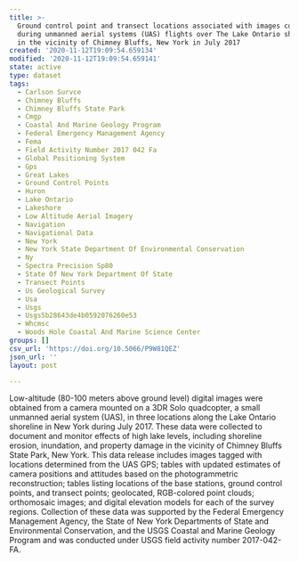 ```yaml
---
title: >-
  Ground control point and transect locations associated with images collected
  during unmanned aerial systems (UAS) flights over The Lake Ontario shoreline
  in the vicinity of Chimney Bluffs, New York in July 2017
created: '2020-11-12T19:09:54.659134'
modified: '2020-11-12T19:09:54.659141'
state: active
type: dataset
tags:
  - Carlson Survce
  - Chimney Bluffs
  - Chimney Bluffs State Park
  - Cmgp
  - Coastal And Marine Geology Program
  - Federal Emergency Management Agency
  - Fema
  - Field Activity Number 2017 042 Fa
  - Global Positioning System
  - Gps
  - Great Lakes
  - Ground Control Points
  - Huron
  - Lake Ontario
  - Lakeshore
  - Low Altitude Aerial Imagery
  - Navigation
  - Navigational Data
  - New York
  - New York State Department Of Environmental Conservation
  - Ny
  - Spectra Precision Sp80
  - State Of New York Department Of State
  - Transect Points
  - Us Geological Survey
  - Usa
  - Usgs
  - Usgs5b28643de4b0592076260e53
  - Whcmsc
  - Woods Hole Coastal And Marine Science Center
groups: []
csv_url: 'https://doi.org/10.5066/P9W81QEZ'
json_url: ''
layout: post

---
```

Low-altitude (80-100 meters above ground level) digital images were obtained from a camera mounted on a 3DR Solo quadcopter, a small unmanned aerial system (UAS), in three locations along the Lake Ontario shoreline in New York during July 2017. These data were collected to document and monitor effects of high lake levels, including shoreline erosion, inundation, and property damage in the vicinity of Chimney Bluffs State Park, New York. This data release includes images tagged with locations determined from the UAS GPS; tables with updated estimates of camera positions and attitudes based on the photogrammetric reconstruction; tables listing locations of the base stations, ground control points, and transect points; geolocated, RGB-colored point clouds; orthomosaic images; and digital elevation models for each of the survey regions. Collection of these data was supported by the Federal Emergency Management Agency, the State of New York Departments of State and Environmental Conservation, and the USGS Coastal and Marine Geology Program and was conducted under USGS field activity number 2017-042-FA.
